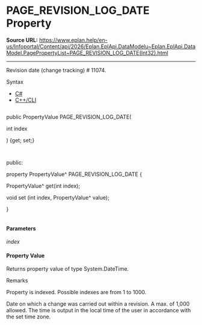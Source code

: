 # PAGE_REVISION_LOG_DATE Property

**Source URL:** https://www.eplan.help/en-us/Infoportal/Content/api/2026/Eplan.EplApi.DataModelu~Eplan.EplApi.DataModel.PagePropertyList~PAGE_REVISION_LOG_DATE(Int32).html

---

Revision date (change tracking) # 11074.

Syntax

- [C#](#i-syntax-CS)
- [C++/CLI](#i-syntax-CPP2005)

```
```
public PropertyValue PAGE_REVISION_LOG_DATE( 

   int index

) {get; set;}
```
```

```
```
public:

property PropertyValue^ PAGE_REVISION_LOG_DATE {

   PropertyValue^ get(int index);

   void set (int index, PropertyValue^ value);

}
```
```

#### Parameters

*index*

#### Property Value

Returns property value of type System.DateTime.

Remarks

Property is indexed. Possible indexes are from 1 to 1000.

Date on which a change was carried out within a revision. A max. of 1,000 allowed. The time is output in the local time of the user in accordance with the set time zone.
